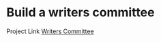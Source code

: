 # Build a writers committee

Project Link  [Writers Committee](https://writers-committee-rickon.netlify.app/)


